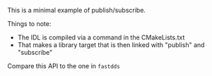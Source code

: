 This is a minimal example of publish/subscribe.

Things to note:
* The IDL is compiled via a command in the CMakeLists.txt
* That makes a library target that is then linked with "publish" and "subscribe"

Compare this API to the one in `fastdds`
